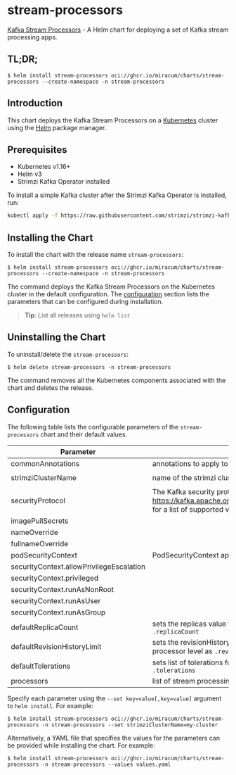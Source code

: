 # stream-processors

[Kafka Stream Processors](https://gitlab.miracum.org/miracum/etl/streams) - A Helm chart for deploying a set of Kafka stream processing apps.

## TL;DR;

```console
$ helm install stream-processors oci://ghcr.io/miracum/charts/stream-processors --create-namespace -n stream-processors
```

## Introduction

This chart deploys the Kafka Stream Processors on a [Kubernetes](http://kubernetes.io) cluster using the [Helm](https://helm.sh) package manager.

## Prerequisites

- Kubernetes v1.16+
- Helm v3
- Strimzi Kafka Operator installed

To install a simple Kafka cluster after the Strimzi Kafka Operator is installed, run:

```sh
kubectl apply -f https://raw.githubusercontent.com/strimzi/strimzi-kafka-operator/main/examples/kafka/kafka-ephemeral-single.yaml
```

## Installing the Chart

To install the chart with the release name `stream-processors`:

```console
$ helm install stream-processors oci://ghcr.io/miracum/charts/stream-processors --create-namespace -n stream-processors
```

The command deploys the Kafka Stream Processors on the Kubernetes cluster in the default configuration. The [configuration](#configuration) section lists the parameters that can be configured during installation.

> **Tip**: List all releases using `helm list`

## Uninstalling the Chart

To uninstall/delete the `stream-processors`:

```console
$ helm delete stream-processors -n stream-processors
```

The command removes all the Kubernetes components associated with the chart and deletes the release.

## Configuration

The following table lists the configurable parameters of the `stream-processors` chart and their default values.

| Parameter                                | Description                                                                                                                                                               | Default                 |
| ---------------------------------------- | ------------------------------------------------------------------------------------------------------------------------------------------------------------------------- | ----------------------- |
| commonAnnotations                        | annotations to apply to all deployments                                                                                                                                   | <code>{}</code>         |
| strimziClusterName                       | name of the strimzi cluster. Used to construct the bootstrap server URL.                                                                                                  | <code>my-cluster</code> |
| securityProtocol                         | The Kafka security protocol to use. See <https://kafka.apache.org/26/javadoc/org/apache/kafka/common/security/auth/SecurityProtocol.html> for a list of supported values. | <code>SSL</code>        |
| imagePullSecrets                         |                                                                                                                                                                           | <code>[]</code>         |
| nameOverride                             |                                                                                                                                                                           | <code>""</code>         |
| fullnameOverride                         |                                                                                                                                                                           | <code>""</code>         |
| podSecurityContext                       | PodSecurityContext applied to all deployments                                                                                                                             | <code>{}</code>         |
| securityContext.allowPrivilegeEscalation |                                                                                                                                                                           | <code>false</code>      |
| securityContext.privileged               |                                                                                                                                                                           | <code>false</code>      |
| securityContext.runAsNonRoot             |                                                                                                                                                                           | <code>true</code>       |
| securityContext.runAsUser                |                                                                                                                                                                           | <code>11111</code>      |
| securityContext.runAsGroup               |                                                                                                                                                                           | <code>11111</code>      |
| defaultReplicaCount                      | sets the replicas value for all processor deployments unless overridden on a per-processor level as `.replicaCount`                                                       | <code>1</code>          |
| defaultRevisionHistoryLimit              | sets the revisionHistoryLimit value for all processor deployments unless overridden on a per-processor level as `.revisionHistoryLimit`                                   | <code>10</code>         |
| defaultTolerations                       | sets list of tolerations for all processor deployments unless overridden on a per-processor level as `.tolerations`                                                       | <code>[]</code>         |
| processors                               | list of stream processing deployments. See [values-test.yaml](values-test.yaml) for an example                                                                            | <code>{}</code>         |

Specify each parameter using the `--set key=value[,key=value]` argument to `helm install`. For example:

```console
$ helm install stream-processors oci://ghcr.io/miracum/charts/stream-processors -n stream-processors --set strimziClusterName=my-cluster
```

Alternatively, a YAML file that specifies the values for the parameters can be provided while
installing the chart. For example:

```console
$ helm install stream-processors oci://ghcr.io/miracum/charts/stream-processors -n stream-processors --values values.yaml
```
